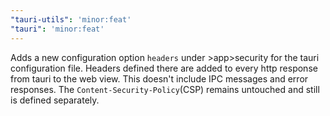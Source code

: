 ```yaml
---
"tauri-utils": 'minor:feat'
"tauri": 'minor:feat'
---
```

Adds a new configuration option `headers` under >app>security for the tauri configuration file. Headers defined there are added to every http response from tauri to the web view. This doesn't include IPC messages and error responses. The `Content-Security-Policy`(CSP) remains untouched and still is defined separately.
